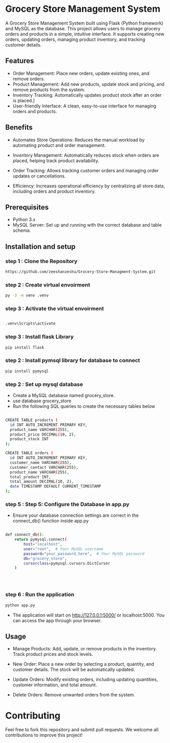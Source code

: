 
# Grocery Store Management System

A Grocery Store Management System built using Flask (Python framework) and MySQL as the database. This project allows users to manage grocery orders and products in a simple, intuitive interface. It supports creating new orders, updating orders, managing product inventory, and tracking customer details.




## Features

 - Order Management: Place new orders, update existing ones, and remove orders.
 - Product Management: Add new products, update stock and pricing, and remove products from the system.
 - Inventory Tracking: Automatically updates product stock after an order is placed.]
 - User-friendly Interface: A clean, easy-to-use interface for managing orders and products.


 ## Benefits

 - Automates Store Operations: Reduces the manual workload by automating product and order management.

 - Inventory Management: Automatically reduces stock when orders are placed, helping track product availability.

 - Order Tracking: Allows tracking customer orders and managing order updates or cancellations.

 - Efficiency: Increases operational efficiency by centralizing all store data, including orders and product inventory.


## Prerequisites

- Python 3.x
- MySQL Server: Set up and running with the correct database and table schema.
## Installation and setup

### step 1 : Clone the Repository

```bash
https://github.com/zeeshanzeshu/Grocery-Store-Managment-System.git

```



### step 2 : Create virtual envoirment

```bash
py -3 -m venv .venv

```


### step 3 : Activate the virtual envoirment

```bash

.venv\Scripts\activate

```

### step 3 : Install flask Library

```bash
pip install flask

```
### step 2 : Install pymsql library for database to connect

```bash
pip install pymysql

```

### step 2 : Set up mysql database

- Create a MySQL database named grocery_store.
- use database grocery_store
- Run the following SQL queries to create the necessary tables below

```bash

CREATE TABLE products (
  id INT AUTO_INCREMENT PRIMARY KEY,
  product_name VARCHAR(255),
  product_price DECIMAL(10, 2),
  product_stock INT
);

CREATE TABLE orders (
  id INT AUTO_INCREMENT PRIMARY KEY,
  customer_name VARCHAR(255),
  customer_contact VARCHAR(255),
  product_name VARCHAR(255),
  total_product INT,
  total_amount DECIMAL(10, 2),
  date TIMESTAMP DEFAULT CURRENT_TIMESTAMP
);

```



### step 5 : Step 5: Configure the Database in app.py
- Ensure your database connection settings are correct in the connect_db() function inside app.py

```bash

def connect_db():
    return pymysql.connect(
        host="localhost",
        user="root",  # Your MySQL username
        password="your_password_here",  # Your MySQL password
        db="grocery_store",
        cursorclass=pymysql.cursors.DictCursor
    )





```


### step 6 : Run the application

```bash
python app.py


```
- The application will start on http://127.0.0.1:5000/ or localhost:5000. You can access the app through your browser.


## Usage
- Manage Products: Add, update, or remove products in the inventory. Track product prices and stock levels.

- New Order: Place a new order by selecting a product, quantity, and customer details. The stock will be automatically updated.

- Update Orders: Modify existing orders, including updating quantities, customer information, and total amount.

- Delete Orders: Remove unwanted orders from the system.


# Contributing

Feel free to fork this repository and submit pull requests. We welcome all contributions to improve this project!
